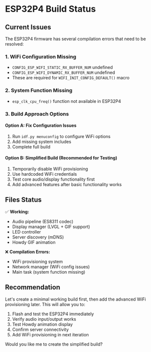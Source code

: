 # ESP32P4 Build Status

## Current Issues

The ESP32P4 firmware has several compilation errors that need to be resolved:

### 1. WiFi Configuration Missing
- `CONFIG_ESP_WIFI_STATIC_RX_BUFFER_NUM` undefined
- `CONFIG_ESP_WIFI_DYNAMIC_RX_BUFFER_NUM` undefined
- These are required for `WIFI_INIT_CONFIG_DEFAULT()` macro

### 2. System Function Missing
- `esp_clk_cpu_freq()` function not available in ESP32P4

### 3. Build Approach Options

#### Option A: Fix Configuration Issues
1. Run `idf.py menuconfig` to configure WiFi options
2. Add missing system includes
3. Complete full build

#### Option B: Simplified Build (Recommended for Testing)
1. Temporarily disable WiFi provisioning
2. Use hardcoded WiFi credentials
3. Test core audio/display functionality first
4. Add advanced features after basic functionality works

## Files Status
✅ **Working:**
- Audio pipeline (ES8311 codec)
- Display manager (LVGL + GIF support)
- LED controller
- Server discovery (mDNS)
- Howdy GIF animation

❌ **Compilation Errors:**
- WiFi provisioning system
- Network manager (WiFi config issues)
- Main task (system function missing)

## Recommendation

Let's create a minimal working build first, then add the advanced WiFi provisioning later. This will allow you to:

1. Flash and test the ESP32P4 immediately
2. Verify audio input/output works
3. Test Howdy animation display
4. Confirm server connectivity
5. Add WiFi provisioning in next iteration

Would you like me to create the simplified build?